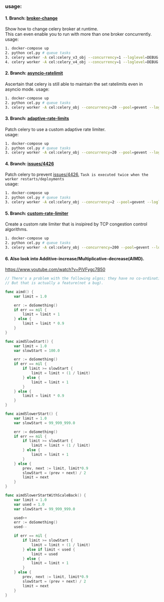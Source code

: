 ### usage:


#### 1. Branch: [broker-change](https://github.com/komuw/celery_experiments/tree/broker-change)   
Show how to change celery broker at runtime.    
This can even enable you to run with more than one broker concurrently.
usage:  
```bash
1. docker-compose up
2. python cel.py # queue tasks
3. celery worker -A cel:celery_v3_obj --concurrency=1 --loglevel=DEBUG # run workers
4. celery worker -A cel:celery_v4_obj --concurrency=1 --loglevel=DEBUG
```         


#### 2. Branch: [asyncio-ratelimit](https://github.com/komuw/celery_experiments/tree/asyncio-ratelimit)  
Ascertain that celery is still able to maintain the set ratelimits even in asyncio mode.
usage:  
```bash
1. docker-compose up
2. python cel.py # queue tasks
3. celery worker -A cel:celery_obj --concurrency=20 --pool=gevent --loglevel=DEBUG # run workers
```        


#### 3. Branch: [adaptive-rate-limits](https://github.com/komuw/celery_experiments/tree/adaptive-rate-limits)  
Patch celery to use a custom adaptive rate limiter.  
usage:  
```bash
1. docker-compose up
2. python cel.py # queue tasks
3. celery worker -A cel:celery_obj --concurrency=20 --pool=gevent --loglevel=DEBUG # run workers
```      


#### 4. Branch: [issues/4426](https://github.com/komuw/celery_experiments/tree/issues/4426)  
Patch celery to prevent [issues/4426](https://github.com/celery/celery/issues/4426), `Task is executed twice when the worker restarts/deployments`  
usage:  
```bash
1. docker-compose up
2. python cel.py # queue tasks
3. celery worker -A cel:celery_obj --concurrency=2 --pool=gevent --loglevel=DEBUG # run workers
```       



#### 5. Branch: [custom-rate-limiter](https://github.com/komuw/celery_experiments/tree/custom-rate-limiter)   
Create a custom rate limiter that is insipired by TCP congestion control algorithms.
```bash
1. docker-compose up
2. python cel.py # queue tasks
3. celery worker -A cel:celery_obj --concurrency=200 --pool=gevent --loglevel=INFO # run workers
```

#### 6. Also look into Additive-increase/Multiplicative-decrease(AIMD). 
[https://www.youtube.com/watch?v=PiVFygc7B50 ](https://youtu.be/PiVFygc7B50?t=838)
```go
// There's a problem with the following algos; they have no co-ordination between process. So you can't know the true global capacity.
// But that is actually a feature(not a bug).

func aimd() {
	var limit = 1.0

	err := doSomething()
	if err == nil {
		limit = limit + 1
	} else {
		limit = limit * 0.9
	}
}

func aimdSlowStart() {
	var limit = 1.0
	var slowStart = 100.0

	err := doSomething()
	if err == nil {
		if limit >= slowStart {
			limit = limit + (1 / limit)
		} else {
			limit = limit + 1
		}
	} else {
		limit = limit * 0.9
	}
}

func aimdSlowerStart() {
	var limit = 1.0
	var slowStart = 99_999_999.0

	err := doSomething()
	if err == nil {
		if limit >= slowStart {
			limit = limit + (1 / limit)
		} else {
			limit = limit + 1
		}
	} else {
		prev, next := limit, limit*0.9
		slowStart = (prev + next) / 2
		limit = next
	}
}

func aimdSlowerStartWithScaleBack() {
	var limit = 1.0
	var used = 1.0
	var slowStart = 99_999_999.0

	used++
	err := doSomething()
	used--

	if err == nil {
		if limit >= slowStart {
			limit = limit + (1 / limit)
		} else if limit < used {
			limit = used
		} else {
			limit = limit + 1
		}
	} else {
		prev, next := limit, limit*0.9
		slowStart = (prev + next) / 2
		limit = next
	}
}
```
